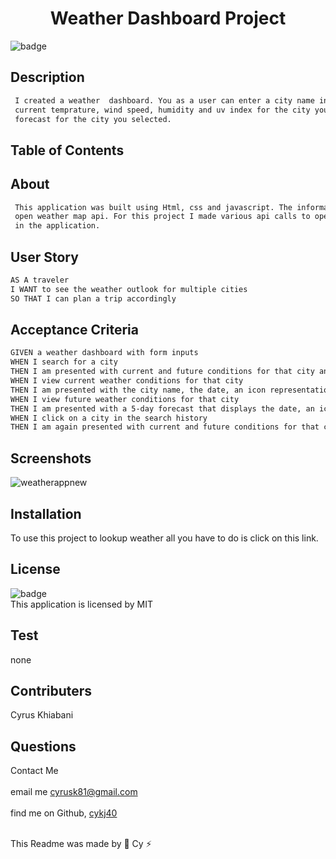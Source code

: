 
  <h1 align="center">Weather Dashboard Project</h1>

  ![badge](https://img.shields.io/badge/license-MIT--brightgreen)<br />

  ## Description 
 
 ```md
  I created a weather  dashboard. You as a user can enter a city name in the united states. The application will return to you. The 
  current temprature, wind speed, humidity and uv index for the city you enetered. In addition the app will also return a five day 
  forecast for the city you selected.
```
  ## Table of Contents
 

  ## About
 
 ```md
  This application was built using Html, css and javascript. The information you see diplayed in the application comes from the 
  open weather map api. For this project I made various api calls to open wetaher map api to get the information you see displayed 
  in the application.
```
  ## User Story
  
  ```md
AS A traveler
I WANT to see the weather outlook for multiple cities
SO THAT I can plan a trip accordingly
```

  ## Acceptance Criteria
  
  ```md
  GIVEN a weather dashboard with form inputs
WHEN I search for a city
THEN I am presented with current and future conditions for that city and that city is added to the search history
WHEN I view current weather conditions for that city
THEN I am presented with the city name, the date, an icon representation of weather conditions, the temperature, the humidity, and the the wind speed
WHEN I view future weather conditions for that city
THEN I am presented with a 5-day forecast that displays the date, an icon representation of weather conditions, the temperature, the wind speed, and the humidity
WHEN I click on a city in the search history
THEN I am again presented with current and future conditions for that city
  ```
  
  ## Screenshots
  ![weatherappnew](https://user-images.githubusercontent.com/102045473/201488872-c61fff6a-c245-47ac-916e-64743524b092.png)

 
  ## Installation
  To use this project to lookup weather all you have to do is click on this link.

  ## License
![badge](https://img.shields.io/badge/license-MIT--brightgreen)
<br />
This application is licensed by MIT

## Test 
none

## Contributers
Cyrus Khiabani

## Questions
Contact Me<br />
<br />
 email me cyrusk81@gmail.com<br />
 <br />
 find me on Github,  [cykj40](https://github.com/cykj40)<br />
<br /> 

This Readme was made by 🚀 Cy ⚡


